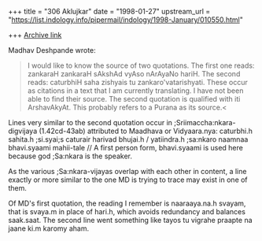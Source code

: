 +++
title = "306 Aklujkar"
date = "1998-01-27"
upstream_url = "https://list.indology.info/pipermail/indology/1998-January/010550.html"

+++
[Archive link](https://list.indology.info/pipermail/indology/1998-January/010550.html)

 Madhav Deshpande wrote:
> I would like to know
the source of two quotations.  The first one reads: zankaraH zankaraH
sAkshAd vyAso nArAyaNo hariH.  The second reads: caturbhiH saha zishyais
tu zankaro'vatarishyati.  These occur as citations in a text that I am
currently translating.  I have not been able to find their source.  The
second quotation is qualified with iti ArshavAkyAt.  This probably refers
to a Purana as its source.<

Lines very similar to the second quotation occur in
;Sriimaccha:nkara-digvijaya (1.42cd-43ab) attributed to Maadhava or
Vidyaara.nya: caturbhi.h sahita.h ;si.syai;s caturair harivad bhujai.h /
yatiindra.h ;sa:nkaro naamnaa bhavi.syaami mahii-tale //  A first person
form, bhavi.syaami is used here because god ;Sa:nkara is the speaker.

As the various ;Sa:nkara-vijayas overlap with each other in content, a line
exactly or more
similar to the one MD is trying to trace may exist in one of them.

Of MD's first quotation, the reading I remember is naaraaya.na.h svayam,
that is svaya.m in place of hari.h, which avoids redundancy and balances
saak.saat. The second line went something like tayos tu vigrahe praapte na
jaane ki.m karomy aham.



